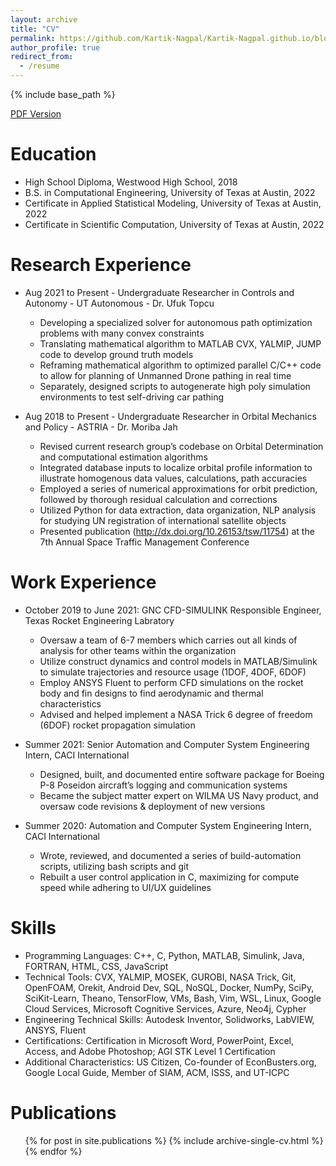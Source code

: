 ```yaml
---
layout: archive
title: "CV"
permalink: https://github.com/Kartik-Nagpal/Kartik-Nagpal.github.io/blob/master/files/Resume.pdf
author_profile: true
redirect_from:
  - /resume
---
```


{% include base_path %}

[PDF Version](https://github.com/Kartik-Nagpal/Kartik-Nagpal.github.io/blob/master/files/Resume.pdf)

Education
======
* High School Diploma, Westwood High School, 2018
* B.S. in Computational Engineering, University of Texas at Austin, 2022
* Certificate in Applied Statistical Modeling, University of Texas at Austin, 2022
* Certificate in Scientific Computation, University of Texas at Austin, 2022


Research Experience
======
* Aug 2021 to Present - Undergraduate Researcher in Controls and Autonomy - UT Autonomous - Dr. Ufuk Topcu
  * Developing a specialized solver for autonomous path optimization problems with many convex constraints
  * Translating mathematical algorithm to MATLAB CVX, YALMIP, JUMP code to develop ground truth models
  * Reframing mathematical algorithm to optimized parallel C/C++ code to allow for planning of Unmanned Drone pathing in real time
  * Separately, designed scripts to autogenerate high poly simulation environments to test self-driving car pathing

* Aug 2018 to Present - Undergraduate Researcher in Orbital Mechanics and Policy - ASTRIA - Dr. Moriba Jah
  * Revised current research group’s codebase on Orbital Determination and computational estimation algorithms
  * Integrated database inputs to localize orbital profile information to illustrate homogenous data values, calculations, path accuracies
  * Employed a series of numerical approximations for orbit prediction, followed by thorough residual calculation and corrections
  * Utilized Python for data extraction, data organization, NLP analysis for studying UN registration of international satellite objects
  * Presented publication (http://dx.doi.org/10.26153/tsw/11754) at the 7th Annual Space Traffic Management Conference

Work Experience
======
* October 2019 to June 2021: GNC CFD-SIMULINK Responsible Engineer, Texas Rocket Engineering Labratory
  * Oversaw a team of 6-7 members which carries out all kinds of analysis for other teams within the organization
  * Utilize construct dynamics and control models in MATLAB/Simulink to simulate trajectories and resource usage (1DOF, 4DOF, 6DOF)
  * Employ ANSYS Fluent to perform CFD simulations on the rocket body and fin designs to find aerodynamic and thermal characteristics
  * Advised and helped implement a NASA Trick 6 degree of freedom (6DOF) rocket propagation simulation

* Summer 2021: Senior Automation and Computer System Engineering Intern, CACI International
  * Designed, built, and documented entire software package for Boeing P-8 Poseidon aircraft’s logging and communication systems
  * Became the subject matter expert on WILMA US Navy product, and oversaw code revisions & deployment of new versions

* Summer 2020: Automation and Computer System Engineering Intern, CACI International
  * Wrote, reviewed, and documented a series of build-automation scripts, utilizing bash scripts and git
  * Rebuilt a user control application in C, maximizing for compute speed while adhering to UI/UX guidelines


Skills
======
* Programming Languages: C++, C, Python, MATLAB, Simulink, Java, FORTRAN, HTML, CSS, JavaScript
* Technical Tools: CVX, YALMIP, MOSEK, GUROBI, NASA Trick, Git, OpenFOAM, Orekit, Android Dev, SQL, NoSQL, Docker, NumPy, SciPy, SciKit-Learn, Theano, TensorFlow, VMs, Bash, Vim, WSL, Linux, Google Cloud Services, Microsoft Cognitive Services, Azure, Neo4j, Cypher
* Engineering Technical Skills: Autodesk Inventor, Solidworks, LabVIEW, ANSYS, Fluent
* Certifications: Certification in Microsoft Word, PowerPoint, Excel, Access, and Adobe Photoshop; AGI STK Level 1 Certification
* Additional Characteristics: US Citizen, Co-founder of EconBusters.org, Google Local Guide, Member of SIAM, ACM, ISSS, and UT-ICPC

Publications
======
  <ul>{% for post in site.publications %}
    {% include archive-single-cv.html %}
  {% endfor %}</ul>
